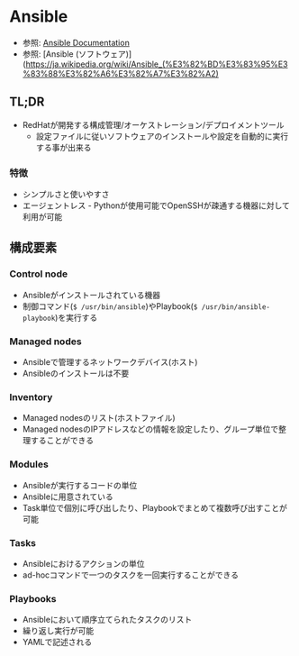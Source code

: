# Ansible
- 参照: [Ansible Documentation](https://docs.ansible.com/ansible/latest/index.html)
- 参照: [Ansible (ソフトウェア)](https://ja.wikipedia.org/wiki/Ansible_(%E3%82%BD%E3%83%95%E3%83%88%E3%82%A6%E3%82%A7%E3%82%A2)

## TL;DR
- RedHatが開発する構成管理/オーケストレーション/デプロイメントツール
  - 設定ファイルに従いソフトウェアのインストールや設定を自動的に実行する事が出来る

### 特徴
- シンプルさと使いやすさ
- エージェントレス - Pythonが使用可能でOpenSSHが疎通する機器に対して利用が可能

## 構成要素
### Control node
- Ansibleがインストールされている機器
- 制御コマンド(`$ /usr/bin/ansible`)やPlaybook(`$ /usr/bin/ansible-playbook`)を実行する

### Managed nodes
- Ansibleで管理するネットワークデバイス(ホスト)
- Ansibleのインストールは不要

### Inventory
- Managed nodesのリスト(ホストファイル)
- Managed nodesのIPアドレスなどの情報を設定したり、グループ単位で整理することができる

### Modules
- Ansibleが実行するコードの単位
- Ansibleに用意されている
- Task単位で個別に呼び出したり、Playbookでまとめて複数呼び出すことが可能

### Tasks
- Ansibleにおけるアクションの単位
- ad-hocコマンドで一つのタスクを一回実行することができる

### Playbooks
- Ansibleにおいて順序立てられたタスクのリスト
- 繰り返し実行が可能
- YAMLで記述される
